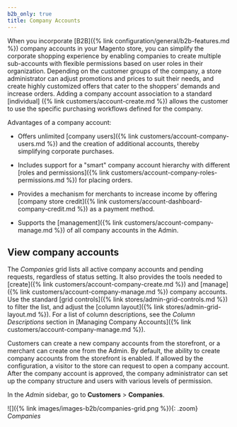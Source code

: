 ```yaml
---
b2b_only: true
title: Company Accounts
---
```


When you incorporate [B2B]({% link configuration/general/b2b-features.md  %}) company accounts in your Magento store, you can simplify the corporate shopping experience by enabling companies to create multiple sub-accounts with flexible permissions based on user roles in their organization. Depending on the customer groups of the company, a store administrator can adjust promotions and prices to suit their needs, and create highly customized offers that cater to the shoppers’ demands and increase orders. Adding a company account association to a standard [individual] ({% link customers/account-create.md %}) allows the customer to use the specific purchasing workflows defined for the company.

Advantages of a company account:

- Offers unlimited [company users]({% link customers/account-company-users.md %}) and the creation of additional accounts, thereby simplifying corporate purchases.

- Includes support for a "smart" company account hierarchy with different [roles and permissions]({% link customers/account-company-roles-permissions.md %}) for placing orders.

- Provides a mechanism for merchants to increase income by offering [company store credit]({% link customers/account-dashboard-company-credit.md %}) as a payment method.

- Supports the [management]({% link customers/account-company-manage.md %}) of all company accounts in the Admin.

## View company accounts

The _Companies_ grid lists all active company accounts and pending requests, regardless of status setting. It also provides the tools needed to [create]({% link customers/account-company-create.md %}) and [manage]({% link customers/account-company-manage.md %}) company accounts. Use the standard [grid controls]({% link stores/admin-grid-controls.md %}) to filter the list, and adjust the [column layout]({% link stores/admin-grid-layout.md %}). For a list of column descriptions, see the _Column Descriptions_ section in [Managing Company Accounts]({% link customers/account-company-manage.md %}).

Customers can create a new company accounts from the storefront, or a merchant can create one from the Admin. By default, the ability to create company accounts from the storefront is enabled. If allowed by the configuration, a visitor to the store can request to open a company account. After the company account is approved, the company administrator can set up the company structure and users with various levels of permission.

In the _Admin_ sidebar, go to **Customers** > **Companies**.

   ![]({% link images/images-b2b/companies-grid.png %}){: .zoom}
   _Companies_
